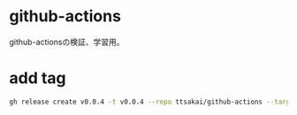 # github-actions
github-actionsの検証、学習用。

# add tag
```bash
gh release create v0.0.4 -t v0.0.4 --repo ttsakai/github-actions --target
```
